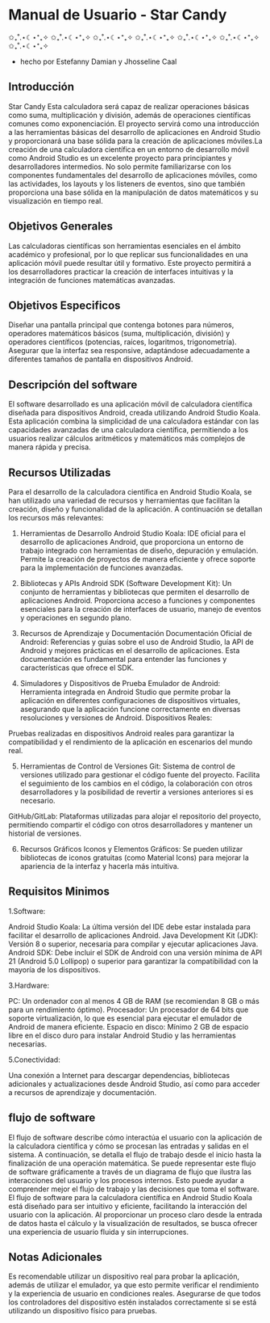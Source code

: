 # Manual de Usuario - Star Candy
  ✩₊˚.⋆☾⋆⁺₊✧  ✩₊˚.⋆☾⋆⁺₊✧  ✩₊˚.⋆☾⋆⁺₊✧  ✩₊˚.⋆☾⋆⁺₊✧  ✩₊˚.⋆☾⋆⁺₊✧  ✩₊˚.⋆☾⋆⁺₊✧  ✩₊˚.⋆☾⋆⁺₊✧           
- hecho por Estefanny Damian y Jhosseline Caal

## Introducción
Star Candy Esta calculadora será capaz de realizar operaciones básicas como suma, multiplicación y división, además de operaciones científicas comunes como exponenciación. El proyecto servirá como una introducción a las herramientas básicas del desarrollo de aplicaciones en Android Studio y proporcionará una base sólida para la creación de aplicaciones móviles.La creación de una calculadora científica en un entorno de desarrollo móvil como Android Studio es un excelente proyecto para principiantes y desarrolladores intermedios. No solo permite familiarizarse con los componentes fundamentales del desarrollo de aplicaciones móviles, como las actividades, los layouts y los listeners de eventos, sino que también proporciona una base sólida en la manipulación de datos matemáticos y su visualización en tiempo real.

## Objetivos Generales 
Las calculadoras científicas son herramientas esenciales en el ámbito académico y profesional, por lo que replicar sus funcionalidades en una aplicación móvil puede resultar útil y formativo. Este proyecto permitirá a los desarrolladores practicar la creación de interfaces intuitivas y la integración de funciones matemáticas avanzadas.

## Objetivos Especificos 
Diseñar una pantalla principal que contenga botones para números, operadores matemáticos básicos (suma, multiplicación, división) y operadores científicos (potencias, raíces, logaritmos, trigonometría).
Asegurar que la interfaz sea responsive, adaptándose adecuadamente a diferentes tamaños de pantalla en dispositivos Android.

## Descripción del software
El software desarrollado es una aplicación móvil de calculadora científica diseñada para dispositivos Android, creada utilizando Android Studio Koala. Esta aplicación combina la simplicidad de una calculadora estándar con las capacidades avanzadas de una calculadora científica, permitiendo a los usuarios realizar cálculos aritméticos y matemáticos más complejos de manera rápida y precisa.

## Recursos Utilizadas 

Para el desarrollo de la calculadora científica en Android Studio Koala, se han utilizado una variedad de recursos y herramientas que facilitan la creación, diseño y funcionalidad de la aplicación. A continuación se detallan los recursos más relevantes:

1. Herramientas de Desarrollo
Android Studio Koala:
IDE oficial para el desarrollo de aplicaciones Android, que proporciona un entorno de trabajo integrado con herramientas de diseño, depuración y emulación. Permite la creación de proyectos de manera eficiente y ofrece soporte para la implementación de funciones avanzadas.

2. Bibliotecas y APIs
Android SDK (Software Development Kit):
Un conjunto de herramientas y bibliotecas que permiten el desarrollo de aplicaciones Android. Proporciona acceso a funciones y componentes esenciales para la creación de interfaces de usuario, manejo de eventos y operaciones en segundo plano.

3. Recursos de Aprendizaje y Documentación
Documentación Oficial de Android:
Referencias y guías sobre el uso de Android Studio, la API de Android y mejores prácticas en el desarrollo de aplicaciones. Esta documentación es fundamental para entender las funciones y características que ofrece el SDK.

4. Simuladores y Dispositivos de Prueba
Emulador de Android:
Herramienta integrada en Android Studio que permite probar la aplicación en diferentes configuraciones de dispositivos virtuales, asegurando que la aplicación funcione correctamente en diversas resoluciones y versiones de Android.
Dispositivos Reales:

Pruebas realizadas en dispositivos Android reales para garantizar la compatibilidad y el rendimiento de la aplicación en escenarios del mundo real.

5. Herramientas de Control de Versiones
Git:
Sistema de control de versiones utilizado para gestionar el código fuente del proyecto. Facilita el seguimiento de los cambios en el código, la colaboración con otros desarrolladores y la posibilidad de revertir a versiones anteriores si es necesario.

GitHub/GitLab:
Plataformas utilizadas para alojar el repositorio del proyecto, permitiendo compartir el código con otros desarrolladores y mantener un historial de versiones.

6. Recursos Gráficos
Iconos y Elementos Gráficos:
Se pueden utilizar bibliotecas de iconos gratuitas (como Material Icons) para mejorar la apariencia de la interfaz y hacerla más intuitiva. 

## Requisitos Minimos

1.Software:

Android Studio Koala: La última versión del IDE debe estar instalada para facilitar el desarrollo de aplicaciones Android.
Java Development Kit (JDK): Versión 8 o superior, necesaria para compilar y ejecutar aplicaciones Java.
Android SDK: Debe incluir el SDK de Android con una versión mínima de API 21 (Android 5.0 Lollipop) o superior para garantizar la compatibilidad con la mayoría de los dispositivos.

3.Hardware:

PC: Un ordenador con al menos 4 GB de RAM (se recomiendan 8 GB o más para un rendimiento óptimo).
Procesador: Un procesador de 64 bits que soporte virtualización, lo que es esencial para ejecutar el emulador de Android de manera eficiente.
Espacio en disco: Mínimo 2 GB de espacio libre en el disco duro para instalar Android Studio y las herramientas necesarias.

5.Conectividad:

Una conexión a Internet para descargar dependencias, bibliotecas adicionales y actualizaciones desde Android Studio, así como para acceder a recursos de aprendizaje y documentación.

## flujo de software
El flujo de software describe cómo interactúa el usuario con la aplicación de la calculadora científica y cómo se procesan las entradas y salidas en el sistema. A continuación, se detalla el flujo de trabajo desde el inicio hasta la finalización de una operación matemática.
Se puede representar este flujo de software gráficamente a través de un diagrama de flujo que ilustra las interacciones del usuario y los procesos internos. Esto puede ayudar a comprender mejor el flujo de trabajo y las decisiones que toma el software.
El flujo de software para la calculadora científica en Android Studio Koala está diseñado para ser intuitivo y eficiente, facilitando la interacción del usuario con la aplicación. Al proporcionar un proceso claro desde la entrada de datos hasta el cálculo y la visualización de resultados, se busca ofrecer una experiencia de usuario fluida y sin interrupciones.

## Notas Adicionales 

Es recomendable utilizar un dispositivo real para probar la aplicación, además de utilizar el emulador, ya que esto permite verificar el rendimiento y la experiencia de usuario en condiciones reales.
Asegurarse de que todos los controladores del dispositivo estén instalados correctamente si se está utilizando un dispositivo físico para pruebas.



